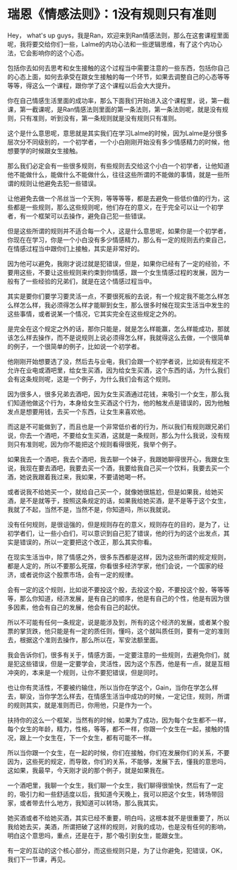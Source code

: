 # 瑞恩《情感法则》：1没有规则只有准则

Hey， what's up guys，我是Ran，欢迎来到Ran情感法则，那么在这套课程里面呢，我将要交给你们一些，Lalme的内功心法和一些逻辑思维，有了这个内功心法，它会影响你的这个心态。

包括你去如何去思考和女生接触的这个过程当中需要注意的一些东西，包括你自己的心态上面，如何去承受在跟女生接触的每一个环节，如果去调整自己的心态等等等等，得这么一个课程，跟你学了这个课程以后会大大提升。

你在自己情感生活里面的成功率，那么下面我们开始进入这个课程里，说，第一截课，第一截课呢，是Ran情感法则里面的第一条法则，第一条法则呢，就是没有规则，只有准则，听到没有，第一条规则就是没有规则只有准则。

这个是什么意思呢，意思就是其实我们在学习Lalme的时候，因为Lalme是分很多层次分不同级别的，一个初学者，一个小白刚刚开始没有多少情感精力的时候，他想要学的时候跟女生接触。

那么我们必定会有一些很多规则，有些规则去交给这个小白一个初学者，让他知道他不能做什么，能做什么不能做什么，往往这些所谓的不能做的事情，就是一些所谓的规则让他避免去犯一些错误。

让他避免去做一个吊丝当一个天狗，等等等等，都是去避免一些低价值的行为，这些都是一些规则，那么这些规则呢，他们存在的意义，在于完全可以让一个初学者，有一个框架可以去操作，避免自己犯一些错误。

但是这些所谓的规则并不适合每一个人，这是什么意思呢，如果你是一个初学者，你现在在学习，你是一个小白没有多少情感精力，那么有一定的规则去约束自己，在情感过程当中跟你们上接触，其实是非常好的。

因为他可以避免，我刚才说过就是犯错误，但是，如果你已经有了一定的经验，不要用这些，不要让这些规则来约束到你情感，跟一个女生情感过程的发展，因为一般有了一些经验的兄弟们，就是在这个情感过程当中。

其实是要你们要学习要灵活一点，不要很死板的去说，有一个规定我不能怎么样怎么样怎么样，我必须得怎么样才能聊到女生，那么很多时候在现实生活当中发生的这些事情，或者说某一个情况，它其实完全在这些规定之外的。

是完全在这个规定之外的话，那你只能是，就是怎么样能赢，怎么样能成功，那就该怎么样去操作，而不是说规则上说必须得怎么样，我就得这么去做，一个很简单的例子，一个很简单的例子，比如说一个初学者。

他刚刚开始想要选了没，然后去与业电，我们会跟一个初学者说，比如说有规定不允许在业电或酒吧里，给女生买酒，因为给女生买酒，这个东西的话，为什么我们会有这条规则呢，这是一个例子，为什么我们会有这个规则。

因为很多人，很多兄弟去酒吧，因为女生买酒通过花钱，来吸引一个女生，那么我们知道他做这个行为，本身给女生买酒这个行为，他的触发点是错误的，因为他触发点是想要用钱，去买一个东西，让女生来喜欢他。

而这是不可能做到了，而且也是一个非常低价者的行为，所以我们有规则跟兄弟们说，你去一个酒吧，不要给女生买酒，这就是一条规则，那么为什么我说，没有规则只有准则呢，因为你不能把这个规则看得很死，我举个例子。

如果我去一个酒吧，我去个酒吧，我去聊一个妹子，我跟她聊得很开心，我跟女生说，我现在要去酒吧，我要去买一个酒，我要给我自己买一个饮料，我要去买一个酒，她说我跟着我过来，我如果，不要请她喝一杯。

或者说我不给她买一个，就给自己买一个，就像她很尴尬，但是如果我，给她买酒，是不是就等于，按照这条规定的话，如果我给她买酒，是不是等于这个女生，我就了不起，当然不是，当然不是，你知道吗，所以我就说。

没有任何规则，是很诅强的，但是规则存在的意义，规则存在的目的，是为了，让初学者们，让一些小白们，可以意识到自己犯了错误，他的行为的这个出发点，其实是错误的，所以一定要把这个改正，那么其实你看。

在现实生活当中，除了情感之外，很多东西都是这样，因为这些所谓的规定规则，都是人定的，所以不要那么死摆，你看很多经济学家，他们会说，一个国家的经济，或者说你这个股票市场，会有一定的规律。

会有一定的这个规则，比如说不要投这个股，去投这个股，不要投这个股，等等等等，那么你知道，经济发展，是有自己的顺序，他是有自己的个性，他是有因为很多因素，他会有自己的发展，他会有自己的起伏。

所以不可能有任何一条规定，说是能涉及到，所有的这个经济的发展，或者某个股票的掌货跌，他只能是有一定的质任则，懂吗，这个就叫质任则，要有一定的准则去，根据这个准则去操作，那么所以在，军安法额里面。

我会告诉你们，很多有关于，情感方面，一定要注意的一些规则，去避免你们，就是犯这些错误，但是一定要学会，灵活性，因为这个东西，他是有一点，就是互相冲突的，本来是一个规则，让你不要犯错误，但是同时。

也让你有灵活性，不要被约输住，所以当你在学这个，Gain，当你在学怎么样去，聊没，当你学怎么样去，在情感生活当中成功的时候，一定记住，规则，所谓的规则其实，就是准则而已，你用他，只是作为一个。

扶持你的这么一个框架，当然有的时候，如果为了成功，因为每个女生都不一样，每个女生的年龄，精力，性格，等等，都不一样，你跟一个女生在一起，接触的情况，跟上一个女生在，下一个女生，都有可能不一样。

所以当你跟一个女生，在一起的时候，你们在接触，你们在发展你们的关系，不要因为，这些死的规定，而导致，你们的关系，不能够，发展下去，懂我的意思吗，这如果，我最早，今天刚才说的那个例子，就是如果我在。

一个酒吧里，我聊一个女生，我们聊一个女生，我们聊得很愉快，然后有了一定的，吸引力和一些舒适度以后，我知道今天晚上，我可以把这个女生，转场带回家，或者带去什么地方，我知道可以转场，那么我其实。

她买酒或者不给她买酒，其实已经不重要，明白吗，这根本就不是很重要了，所以我给她去买，美酒，所谓把破了这样的规则，对我的成功，也是没有任何的影响，明白这个意思吗，重点，还是在于，那个吸引到女生，能跟女生。

有一定的互动的这个核心部分，而这些规则只是，为了让你避免，犯错误，OK，我们下一节课，再见。